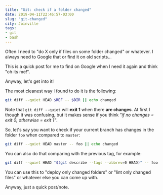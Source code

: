```yaml
---
title: "Git: check if a folder changed"
date: 2019-04-11T22:46:57-03:00
slug: "git-changed"
city: Joinville
tags:
- git
- bash
---
```


Often I need to "do X only if files on some folder changed" or whatever. I
always need to Google that or find it on old scripts...

<!--more-->

This is a quick post for me to find on Google when I need it again and think
"oh its me!".

Anyway, let's get into it!

The most cleanest way I found to do it is the following:

```sh
git diff --quiet HEAD $REF -- $DIR || echo changed
```

Note that `git diff --quiet` will **exit 1** when there **are changes**.
At first I though it was confusing, but it makes sense if you think
_"if no changes = exit 0, otherwise = exit 1"_.

So, let's say you want to check if your current branch has changes in the
folder `foo` when compared to `master`:

```sh
git diff --quiet HEAD master -- foo || echo changed
```

You can also do that comparing with the previous tag, for example:

```sh
git diff --quiet HEAD "$(git describe --tags --abbrev=0 HEAD)" -- foo || echo changed
```

You can use this to "deploy only changed folders" or "lint only changed files"
or whatever else you can come up with.

Anyway, just a quick post/note.

